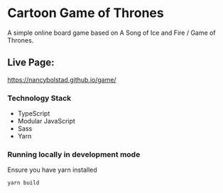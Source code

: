 # Cartoon Game of Thrones

A simple online board game based on A Song of Ice and Fire / Game of Thrones.  

## Live Page:

https://nancybolstad.github.io/game/

### Technology Stack

- TypeScript
- Modular JavaScript
- Sass
- Yarn


### Running locally in development mode

Ensure you have yarn installed

```bash
yarn build
```
